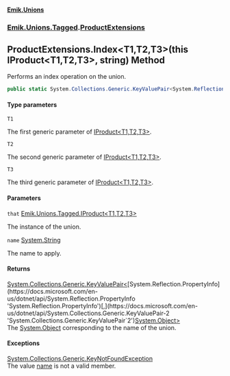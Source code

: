 #### [Emik.Unions](index.md 'index')
### [Emik.Unions.Tagged](Emik.Unions.Tagged.md 'Emik.Unions.Tagged').[ProductExtensions](ProductExtensions.md 'Emik.Unions.Tagged.ProductExtensions')

## ProductExtensions.Index<T1,T2,T3>(this IProduct<T1,T2,T3>, string) Method

Performs an index operation on the union.

```csharp
public static System.Collections.Generic.KeyValuePair<System.Reflection.PropertyInfo,object?> Index<T1,T2,T3>(this Emik.Unions.Tagged.IProduct<T1,T2,T3> that, string name);
```
#### Type parameters

<a name='Emik.Unions.Tagged.ProductExtensions.Index_T1,T2,T3_(thisEmik.Unions.Tagged.IProduct_T1,T2,T3_,string).T1'></a>

`T1`

The first generic parameter of [IProduct&lt;T1,T2,T3&gt;](IProduct{T1,T2,T3}.md 'Emik.Unions.Tagged.IProduct<T1,T2,T3>').

<a name='Emik.Unions.Tagged.ProductExtensions.Index_T1,T2,T3_(thisEmik.Unions.Tagged.IProduct_T1,T2,T3_,string).T2'></a>

`T2`

The second generic parameter of [IProduct&lt;T1,T2,T3&gt;](IProduct{T1,T2,T3}.md 'Emik.Unions.Tagged.IProduct<T1,T2,T3>').

<a name='Emik.Unions.Tagged.ProductExtensions.Index_T1,T2,T3_(thisEmik.Unions.Tagged.IProduct_T1,T2,T3_,string).T3'></a>

`T3`

The third generic parameter of [IProduct&lt;T1,T2,T3&gt;](IProduct{T1,T2,T3}.md 'Emik.Unions.Tagged.IProduct<T1,T2,T3>').
#### Parameters

<a name='Emik.Unions.Tagged.ProductExtensions.Index_T1,T2,T3_(thisEmik.Unions.Tagged.IProduct_T1,T2,T3_,string).that'></a>

`that` [Emik.Unions.Tagged.IProduct&lt;](IProduct{T1,T2,T3}.md 'Emik.Unions.Tagged.IProduct<T1,T2,T3>')[T1](ProductExtensions.Index{T1,T2,T3}(IProduct{T1,T2,T3},String).md#Emik.Unions.Tagged.ProductExtensions.Index_T1,T2,T3_(thisEmik.Unions.Tagged.IProduct_T1,T2,T3_,string).T1 'Emik.Unions.Tagged.ProductExtensions.Index<T1,T2,T3>(this Emik.Unions.Tagged.IProduct<T1,T2,T3>, string).T1')[,](IProduct{T1,T2,T3}.md 'Emik.Unions.Tagged.IProduct<T1,T2,T3>')[T2](ProductExtensions.Index{T1,T2,T3}(IProduct{T1,T2,T3},String).md#Emik.Unions.Tagged.ProductExtensions.Index_T1,T2,T3_(thisEmik.Unions.Tagged.IProduct_T1,T2,T3_,string).T2 'Emik.Unions.Tagged.ProductExtensions.Index<T1,T2,T3>(this Emik.Unions.Tagged.IProduct<T1,T2,T3>, string).T2')[,](IProduct{T1,T2,T3}.md 'Emik.Unions.Tagged.IProduct<T1,T2,T3>')[T3](ProductExtensions.Index{T1,T2,T3}(IProduct{T1,T2,T3},String).md#Emik.Unions.Tagged.ProductExtensions.Index_T1,T2,T3_(thisEmik.Unions.Tagged.IProduct_T1,T2,T3_,string).T3 'Emik.Unions.Tagged.ProductExtensions.Index<T1,T2,T3>(this Emik.Unions.Tagged.IProduct<T1,T2,T3>, string).T3')[&gt;](IProduct{T1,T2,T3}.md 'Emik.Unions.Tagged.IProduct<T1,T2,T3>')

The instance of the union.

<a name='Emik.Unions.Tagged.ProductExtensions.Index_T1,T2,T3_(thisEmik.Unions.Tagged.IProduct_T1,T2,T3_,string).name'></a>

`name` [System.String](https://docs.microsoft.com/en-us/dotnet/api/System.String 'System.String')

The name to apply.

#### Returns
[System.Collections.Generic.KeyValuePair&lt;](https://docs.microsoft.com/en-us/dotnet/api/System.Collections.Generic.KeyValuePair-2 'System.Collections.Generic.KeyValuePair`2')[System.Reflection.PropertyInfo](https://docs.microsoft.com/en-us/dotnet/api/System.Reflection.PropertyInfo 'System.Reflection.PropertyInfo')[,](https://docs.microsoft.com/en-us/dotnet/api/System.Collections.Generic.KeyValuePair-2 'System.Collections.Generic.KeyValuePair`2')[System.Object](https://docs.microsoft.com/en-us/dotnet/api/System.Object 'System.Object')[&gt;](https://docs.microsoft.com/en-us/dotnet/api/System.Collections.Generic.KeyValuePair-2 'System.Collections.Generic.KeyValuePair`2')  
The [System.Object](https://docs.microsoft.com/en-us/dotnet/api/System.Object 'System.Object') corresponding to the name of the union.

#### Exceptions

[System.Collections.Generic.KeyNotFoundException](https://docs.microsoft.com/en-us/dotnet/api/System.Collections.Generic.KeyNotFoundException 'System.Collections.Generic.KeyNotFoundException')  
The value [name](ProductExtensions.Index{T1,T2,T3}(IProduct{T1,T2,T3},String).md#Emik.Unions.Tagged.ProductExtensions.Index_T1,T2,T3_(thisEmik.Unions.Tagged.IProduct_T1,T2,T3_,string).name 'Emik.Unions.Tagged.ProductExtensions.Index<T1,T2,T3>(this Emik.Unions.Tagged.IProduct<T1,T2,T3>, string).name') is not a valid member.